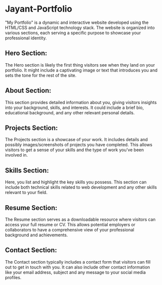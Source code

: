 # Jayant-Portfolio
"My Portfolio" is a dynamic and interactive website developed using the HTML/CSS and JavaScript technology stack. The website is organized into various sections, each serving a specific purpose to showcase your professional identity.

## Hero Section:

The Hero section is likely the first thing visitors see when they land on your portfolio. It might include a captivating image or text that introduces you and sets the tone for the rest of the site.

## About Section:

This section provides detailed information about you, giving visitors insights into your background, skills, and interests. It could include a brief bio, educational background, and any other relevant personal details.

## Projects Section:

The Projects section is a showcase of your work. It includes details and possibly images/screenshots of projects you have completed. This allows visitors to get a sense of your skills and the type of work you've been involved in.

## Skills Section:

Here, you list and highlight the key skills you possess. This section can include both technical skills related to web development and any other skills relevant to your field.

## Resume Section:

The Resume section serves as a downloadable resource where visitors can access your full resume or CV. This allows potential employers or collaborators to have a comprehensive view of your professional background and achievements.

## Contact Section:

The Contact section typically includes a contact form that visitors can fill out to get in touch with you. It can also include other contact information like your  email address, subject and any message to your social media profiles.
